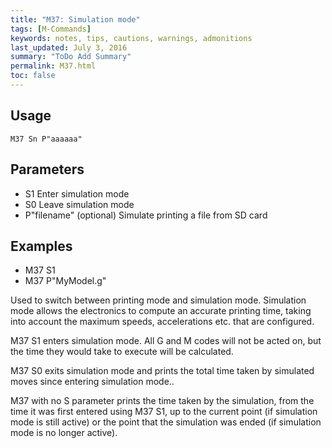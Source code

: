 ```yaml
---
title: "M37: Simulation mode" 
tags: [M-Commands]
keywords: notes, tips, cautions, warnings, admonitions
last_updated: July 3, 2016
summary: "ToDo Add Summary"
permalink: M37.html
toc: false
---
```



## Usage ##
```
M37 Sn P"aaaaaa"
```


## Parameters ##

+ S1 Enter simulation mode
+ S0 Leave simulation mode
+ P"filename" (optional) Simulate printing a file from SD card

## Examples ##

+ M37 S1
+ M37 P"MyModel.g"

Used to switch between printing mode and simulation mode. Simulation mode allows the electronics to compute an accurate printing time, taking into account the maximum speeds, accelerations etc. that are configured.

M37 S1 enters simulation mode. All G and M codes will not be acted on, but the time they would take to execute will be calculated.

M37 S0 exits simulation mode and prints the total time taken by simulated moves since entering simulation mode..

M37 with no S parameter prints the time taken by the simulation, from the time it was first entered using M37 S1, up to the current point (if simulation mode is still active) or the point that the simulation was ended (if simulation mode is no longer active).